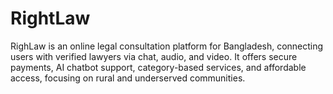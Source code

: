 # RightLaw
RighLaw is an online legal consultation platform for Bangladesh, connecting users with verified lawyers via chat, audio, and video. It offers secure payments, AI chatbot support, category-based services, and affordable access, focusing on rural and underserved communities.
